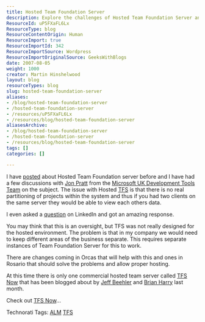 ```yaml
---
title: Hosted Team Foundation Server
description: Explore the challenges of Hosted Team Foundation Server and discover solutions for project partitioning. Learn about TFS Now and upcoming improvements!
ResourceId: uP5FXaFL6Lx
ResourceType: blog
ResourceContentOrigin: Human
ResourceImport: true
ResourceImportId: 342
ResourceImportSource: Wordpress
ResourceImportOriginalSource: GeeksWithBlogs
date: 2007-08-05
weight: 1000
creator: Martin Hinshelwood
layout: blog
resourceTypes: blog
slug: hosted-team-foundation-server
aliases:
- /blog/hosted-team-foundation-server
- /hosted-team-foundation-server
- /resources/uP5FXaFL6Lx
- /resources/blog/hosted-team-foundation-server
aliasesArchive:
- /blog/hosted-team-foundation-server
- /hosted-team-foundation-server
- /resources/blog/hosted-team-foundation-server
tags: []
categories: []

---
```

I have [posted](http://blog.hinshelwood.com/archive/2007/05/31/Hosted-Team-Foundation-Server.aspx "Hosted Team Foundation Server") about Hosted Team Foundation server before and I have had a few discussions with [Jon Pratt](http://blogs.msdn.com/ukvsts/pages/jon-pratt.aspx) from the [Microsoft UK Development Tools Team](http://blogs.msdn.com/ukvsts/default.aspx) on the subject. The issue with Hosted [TFS](http://msdn2.microsoft.com/en-us/teamsystem/aa718934.aspx "Team Foundation Server") is that there is no real partitioning of projects within the system and thus if you had two clients on the same server they would be able to view each others data.

I even asked a [question](http://www.linkedin.com/answers/technology/software-development/TCH_SFT/46649-1363184?browseIdx=0&sik=1186315050351&goback=%2Eahp%2Eamq) on LinkedIn and got an amazing response.

You may think that this is an oversight, but TFS was not really designed for the hosted environment. The problem is that in my company we would need to keep different areas of the business separate. This requires separate instances of Team Foundation Server for this to work.

There are changes coming in Orcas that will help with this and ones in Rosario that should solve the problems and allow proper hosting.

At this time there is only one commercial hosted team server called [TFS Now](http://www.tfsnow.com/) that has been blogged about by [Jeff Beehler](http://blogs.msdn.com/jeffbe/archive/2007/07/31/hosted-tfs-available-from-readify.aspx "hosted team foundation server") and [Brian Harry](http://blogs.msdn.com/bharry/archive/2007/07/30/the-first-commercial-tfs-hosting-service-is-live.aspx) last month.

Check out [TFS Now](http://www.tfsnow.com/ "TFS Now")...

Technorati Tags: [ALM](http://technorati.com/tags/ALM) [TFS](http://technorati.com/tags/TFS)
